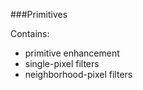 ###Primitives

Contains:
* primitive enhancement
* single-pixel filters
* neighborhood-pixel filters
